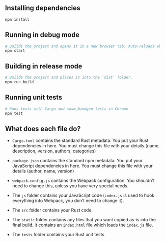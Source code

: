 ## Installing dependencies

```sh
npm install
```

## Running in debug mode

```sh
# Builds the project and opens it in a new browser tab. Auto-reloads when the project changes.
npm start
```

## Building in release mode

```sh
# Builds the project and places it into the `dist` folder.
npm run build
```

## Running unit tests

```sh
# Runs tests with Cargo and wasm_bindgen tests in Chrome
npm test
```

## What does each file do?

* `Cargo.toml` contains the standard Rust metadata. You put your Rust dependencies in here. You must change this file with your details (name, description, version, authors, categories)

* `package.json` contains the standard npm metadata. You put your JavaScript dependencies in here. You must change this file with your details (author, name, version)

* `webpack.config.js` contains the Webpack configuration. You shouldn't need to change this, unless you have very special needs.

* The `js` folder contains your JavaScript code (`index.js` is used to hook everything into Webpack, you don't need to change it).

* The `src` folder contains your Rust code.

* The `static` folder contains any files that you want copied as-is into the final build. It contains an `index.html` file which loads the `index.js` file.

* The `tests` folder contains your Rust unit tests.
